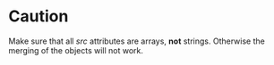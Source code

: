 # Caution

Make sure that all *src* attributes are arrays, **not** strings. Otherwise the merging of the objects will not work.
